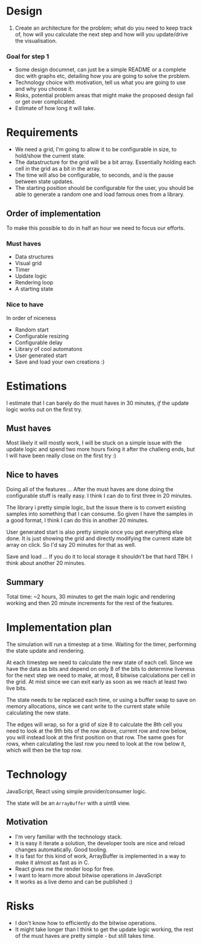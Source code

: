 # Design

1. Create an architecture for the problem; what do you need to keep track of, how will you calculate the next step and how will you update/drive the visualisation.

### Goal for step 1
* Some design documnet, can just be a simple README or a complete doc with graphs etc, detailing how you are going to solve the problem.
* Technology choice with motivation, tell us what you are going to use and why you choose it.
* Risks, potential problem areas that might make the proposed design fail or get over complicated.
* Estimate of how long it will take.

# Requirements
* We need a grid, I'm going to allow it to be configurable in size, to hold/show the current state.
* The datastructure for the grid will be a bit array. Essentially holding each cell in the grid as a bit in the array.
* The time will also be configurable, to seconds, and is the pause between state updates.
* The starting position should be configurable for the user, you should be able to generate a random one and load famous ones from a library.

## Order of implementation
To make this possible to do in half an hour we need to focus our efforts.

### Must haves
* Data structures
* Visual grid
* Timer
* Update logic
* Rendering loop
* A starting state

### Nice to have
In order of niceness
* Random start
* Configurable resizing
* Configurable delay
* Library of cool automatons
* User generated start
* Save and load your own creations :)

# Estimations
I estimate that I can barely do the must haves in 30 minutes, _if_ the update logic works out on the first try.

## Must haves
Most likely it will mostly work, I will be stuck on a simple issue with the update logic and spend two more hours fixing it after the challeng ends, but I will have been really close on the first try :)

## Nice to haves
Doing all of the features ... After the must haves are done doing the configurable stuff is really easy. I think I can do to first three in 20 minutes.

The library i pretty simple logic, but the issue there is to convert existing samples into something that I can consume. So given I have the samples in a good format, I think I can do this in another 20 minutes.

User generated start is also pretty simple once you get everything else done. It is just showing the grid and directly modifying the current state bit array on click. So I'd say 20 minutes for that as well.

Save and load ... If you do it to local storage it shouldn't be that hard TBH. I think about another 20 minutes.

## Summary
Total time: ~2 hours, 30 minutes to get the main logic and rendering working and then 20 minute increments for the rest of the features.

# Implementation plan
The simulation will run a timestep at a time. Waiting for the timer, performing the state update and rendering.

At each timestep we need to calculate the new state of each cell. Since we have the data as bits and depend on only 8 of the bits to determine liveness for the next step we need to make, at most, 8 bitwise calculations per cell in the grid. At mist since we can exit early as soon as we reach at least two live bits.

The state needs to be replaced each time, or using a buffer swap to save on memory allocations, since we cant write to the current state while calculating the new state.

The edges will wrap, so for a grid of size 8 to calculate the 8th cell you need to look at the 9th bits of the row above, current row and row below, you will instead look at the first position on that row. The same goes for rows, when calculating the last row you need to look at the row below it, which will then be the top row.

# Technology
JavaScript, React using simple provider/consumer logic.

The state will be an `ArrayBuffer` with a uint8 view.

## Motivation
* I'm very familiar with the technology stack.
* It is easy it iterate a solution, the developer tools are nice and reload changes automatically. Good tooling.
* It is fast for this kind of work, ArrayBuffer is implemented in a way to make it almost as fast as in C.
* React gives me the render loop for free.
* I want to learn more about bitwise operations in JavaScript
* It works as a live demo and can be published :)

# Risks
* I don't know how to efficiently do the bitwise operations.
* It might take longer than I think to get the update logic working, the rest of the must haves are pretty simple - but still takes time.
